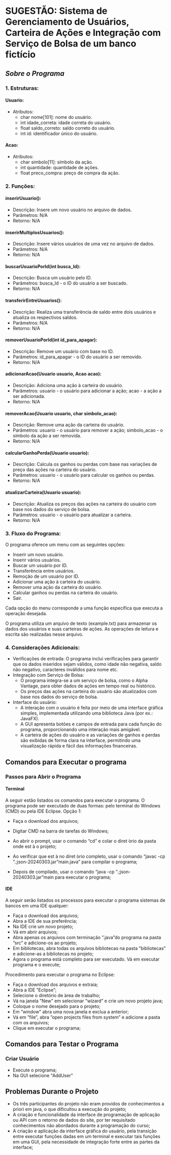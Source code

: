 # **SUGESTÃO: Sistema de Gerenciamento de Usuários, Carteira de Ações e Integração com Serviço de Bolsa de um banco fictício**


## *Sobre o Programa*
### **1. Estruturas:**
#### **Usuario:**
- Atributos:
    - char nome[101]: nome do usuário.
    - int idade_correta: idade correta do usuário.
    - float saldo_correto: saldo correto do usuário.
    - int id: identificador único do usuário.
#### **Acao:**
- Atributos:
    - char simbolo[11]: símbolo da ação.
    - int quantidade: quantidade de ações.
    - float preco_compra: preço de compra da ação.

### **2. Funções:**
#### **inserirUsuario():**
- Descrição: Insere um novo usuário no arquivo de dados.
- Parâmetros: N/A
- Retorno: N/A
#### **inserirMultiplosUsuarios():**
- Descrição: Insere vários usuários de uma vez no arquivo de dados.
- Parâmetros: N/A
- Retorno: N/A
#### **buscarUsuarioPorId(int busca_Id):**
- Descrição: Busca um usuário pelo ID.
- Parâmetros: busca_Id - o ID do usuário a ser buscado.
- Retorno: N/A
#### **transferirEntreUsuarios():**
- Descrição: Realiza uma transferência de saldo entre dois usuários e atualiza os respectivos saldos.
- Parâmetros: N/A
- Retorno: N/A
#### **removerUsuarioPorId(int id_para_apagar):**
- Descrição: Remove um usuário com base no ID.
- Parâmetros: id_para_apagar - o ID do usuário a ser removido.
- Retorno: N/A
#### **adicionarAcao(Usuario usuario, Acao acao):**
- Descrição: Adiciona uma ação à carteira do usuário.
- Parâmetros: usuario - o usuário para adicionar a ação; acao - a ação a ser adicionada.
- Retorno: N/A
#### **removerAcao(Usuario usuario, char simbolo_acao):**
- Descrição: Remove uma ação da carteira do usuário.
- Parâmetros: usuario - o usuário para remover a ação; simbolo_acao - o símbolo da ação a ser removida.
- Retorno: N/A
#### **calcularGanhoPerda(Usuario usuario):**
- Descrição: Calcula os ganhos ou perdas com base nas variações de preço das ações na carteira do usuário.
- Parâmetros: usuario - o usuário para calcular os ganhos ou perdas.
- Retorno: N/A
#### **atualizarCarteira(Usuario usuario):**
- Descrição: Atualiza os preços das ações na carteira do usuário com base nos dados do serviço de bolsa.
- Parâmetros: usuario - o usuário para atualizar a carteira.
- Retorno: N/A

### **3. Fluxo do Programa:**
O programa oferece um menu com as seguintes opções:
- Inserir um novo usuário.
- Inserir vários usuários.
- Buscar um usuário por ID.
- Transferência entre usuários.
- Remoção de um usuário por ID.
- Adicionar uma ação à carteira do usuário.
- Remover uma ação da carteira do usuário.
- Calcular ganhos ou perdas na carteira do usuário.
- Sair.

Cada opção do menu corresponde a uma função específica que executa a operação desejada.

O programa utiliza um arquivo de texto (example.txt) para armazenar os dados dos usuários e suas carteiras de ações. As operações de leitura e escrita são realizadas nesse arquivo.

### **4. Considerações Adicionais:**
- Verificações de entrada: O programa inclui verificações para garantir que os dados inseridos sejam válidos, como idade não negativa, saldo não negativo, caracteres inválidos para nome etc.
- Integração com Serviço de Bolsa:
    - O programa integra-se a um serviço de bolsa, como o Alpha Vantage, para obter dados de ações em tempo real ou histórico.
    - Os preços das ações na carteira do usuário são atualizados com base nos dados do serviço de bolsa.
- Interface do usuário:
    - A interação com o usuário é feita por meio de uma interface gráfica simples, implementada utilizando uma biblioteca Java (por ex.: JavaFX).
    - A GUI apresenta botões e campos de entrada para cada função do programa, proporcionando uma interação mais amigável.
    - A carteira de ações do usuário e as variações de ganhos e perdas são exibidas de forma clara na interface, permitindo uma visualização rápida e fácil das informações financeiras.

## **Comandos para Executar o programa**
### **Passos para Abrir o Programa**
#### **Terminal**
A seguir estão listados os comandos para executar o programa. O programa pode ser executado de duas
formas: pelo terminal do Windows (CMD) ou pela IDE Eclipse.
Opção 1:    
- Faça o download dos arquivos;
    
- Digitar CMD na barra de tarefas do Windows;
    
- Ao abrir o prompt, usar o comando “cd” e colar o diret ́orio da pasta onde est ́a o projeto;
    
- Ao verificar que est ́a no diret ́orio completo, usar o comando “javac -cp ”.;json-20240303.jar”main.java”
para compilar o programa;

- Depois de compilado, usar o comando “java -cp ”.;json-20240303.jar”main para executar o programa;

#### **IDE**

A seguir serão listados os processos para executar o programa sistemas de bancos em uma IDE qualquer:

- Faça o download dos arquivos;
- Abra a IDE de sua preferência;
- Na IDE crie um novo projeto;
- Vá em abrir arquivos;
- Abra apenas os arquivos com terminação ”.java”do programa na pasta ”src” e adicione-os ao projeto;
- Em bibliotecas, abra todas os arquivos bibliotecas na pasta ”bibliotecas” e adicione-as a bibliotecas no
projeto;
- Agora o programa está completo para ser executado. Vá em executar programa e o execute;
  
Procedimento para executar o programa no Eclipse:
- Faça o download dos arquivos e extraia;
- Abra a IDE ”Eclipse”;
- Selecione o diretório de ́area de trabalho;
- Vá na janela ”New” em selecionar ”wizard” e crie um novo projeto java;
- Coloque o nome desejado para o projeto;
- Em ”window” abra uma nova janela e exclua a anterior;
- Vá em ”file”, abra ”open projects files from system” e adicione a pasta com os arquivos;
- Clique em executar o programa;


## **Comandos para Testar o Programa**
### **Criar Usuário**
- Execute o programa;
- Na GUI selecione "AddUser"







## **Problemas Durante o Projeto**
- Os três participantes do projeto não eram providos de conhecimentos a priori em java, o que dificultou a execução do projeto;
- A criação e funcionalidade da interface de programação de aplicação ou API com o retorno de dados do site, por ter requisitado conhecimentos não abordados durante a programação do curso;
- A criação e aplicação da interface gráfica do usuário, pela transição entre executar funções dadas em um terminal e executar tais funções em uma GUI, pela necessidade de integração forte entre as partes da interface;





















